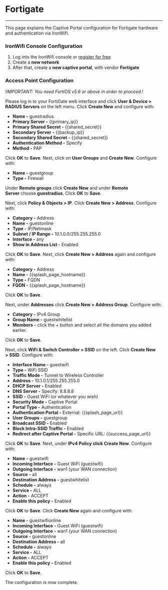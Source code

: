 # **Fortigate**

---

This page explains the Captive Portal configuration for Fortigate hardware and authentication via IronWifi.

### IronWifi Console Configuration

1. Log into the IronWifi console or [register for free](https://console.ironwifi.com/register)
2. Create a **new network**
3. After that, create a **new captive portal**, with vendor **Fortigate**

### Access Point Configuration

!_IMPORTANT: You need FortiOS v5.6 or above in order to proceed._!

Please log in to your FortiGate web interface and click **User & Device > RADIUS Servers** on the left menu. Click **Create New** and configure with:

- **Name -** guestradius
- **Primary Server -** {{primary_ip}}
- **Primary Shared Secret -** {{shared_secret}}
- **Secondary Server -** {{backup_ip}}
- **Secondary Shared Secret -** {{shared_secret}}
- **Authentication Method -** Specify
- **Method -** PAP

Click **OK** to **Save**. Next, click on **User Groups** and **Create New**. Configure with:

- **Name -** guestgroup
- **Type -** Firewall

Under **Remote groups** click **Create New** and under **Remote Server** choose **guestradius**. Click **OK** to **Save**.

Next, click **Policy & Objects > IP**. Click **Create New > Address**. Configure with:

- **Category -** Address
- **Name -** guestonline
- **Type -** IP/Netmask
- **Subnet / IP Range -** 10.1.0.0/255.255.255.0
- **Interface -** any
- **Show in Address List -** Enabled

Click **OK** to **Save**. Next, click **Create New > Address** again and configure with:

- **Category -** Address
- **Name -** {{splash_page_hostname}}
- **Type -** FQDN
- **FQDN -** {{splash_page_hostname}}

Click **OK** to **Save**.

Next, under **Addresses** click **Create New > Address Group**. Configure with:

- **Category -** IPv4 Group
- **Group Name -** guestwhitelist
- **Members -** click the + button and select all the domains you added earlier.

Click **OK** to **Save**.

Next, click **WiFi & Switch Controller > SSID** on the left. Click **Create New > SSID**. Configure with:

- **Interface Name -** guestwifi
- **Type -** WiFi SSID
- **Traffic Mode -** Tunnel to Wireless Controller
- **Address -** 10.1.0.1/255.255.255.0
- **DHCP Server -** Enabled
- **DNS Server -** Specify: 8.8.8.8
- **SSID -** Guest WiFi (or whatever you wish)
- **Security Mode -** Captive Portal
- **Portal Type -** Authentication
- **Authentication Portal -** External: {{splash_page_url}}
- **User Groups -** guestgroup
- **Broadcast SSID -** Enabled
- **Block Intra-SSID Traffic -** Enabled
- **Redirect after Captive Portal -** Specific URL: {{success_page_url}}

Click **OK** to **Save**. Next, under **IPv4 Policy click Create New**. Configure with:

- **Name -** guestwifi
- **Incoming Interface -** Guest WiFi (guestwifi)
- **Outgoing Interface -** wan1 (your WAN connection)
- **Source -** all
- **Destination Address -** guestwhitelist
- **Schedule -** always
- **Service -** ALL
- **Action -** ACCEPT
- **Enable this policy -** Enabled

Click **OK** to **Save**. Click **Create New** again and configure with:

- **Name -** guestwifionline
- **Incoming Interface -** Guest WiFi (guestwifi)
- **Outgoing Interface -** wan1 (your WAN connection)
- **Source -** guestonline
- **Destination Address -** all
- **Schedule -** always
- **Service -** ALL
- **Action -** ACCEPT
- **Enable this policy -** Enabled

Click **OK** to **Save**.

The configuration is now complete.
